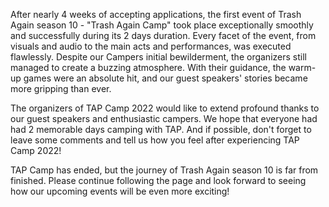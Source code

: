 After nearly 4 weeks of accepting applications, the first event of Trash Again season 10 - "Trash Again Camp" took place exceptionally smoothly and successfully during its 2 days duration. Every facet of the event, from visuals and audio to the main acts and performances, was executed flawlessly. Despite our Campers initial bewilderment, the organizers still managed to create a buzzing atmosphere. With their guidance, the warm-up games were an absolute hit, and our guest speakers' stories became more gripping than ever.

The organizers of TAP Camp 2022 would like to extend profound thanks to our guest speakers and enthusiastic campers. We hope that everyone had had 2 memorable days camping with TAP. And if possible, don't forget to leave some comments and tell us how you feel after experiencing TAP Camp 2022!

TAP Camp has ended, but the journey of Trash Again season 10 is far from finished. Please continue following the page and look forward to seeing how our upcoming events will be even more exciting!
